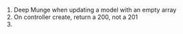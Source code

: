 1) Deep Munge when updating a model with an empty array
2) On controller create, return a 200, not a 201
3)
